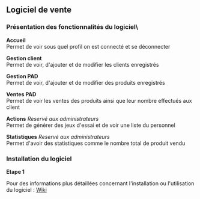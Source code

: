 ## Logiciel de vente

### Présentation des fonctionnalités du logiciel\

**Accueil**\
Permet de voir sous quel profil on est connecté et se déconnecter

**Gestion client**\
Permet de voir, d'ajouter et de modifier les clients enregistrés

**Gestion PAD**\
Permet de voir, d'ajouter et de modifier des produits enregistrés

**Ventes PAD**\
Permet de voir les ventes des produits ainsi que leur nombre effectués aux client

**Actions** _Reservé aux administrateurs_\
Permet de générer des jeux d'essai et de voir une liste du personnel

**Statistiques** _Reservé aux administrateurs_\
Permet d'avoir des statistiques comme le nombre total de produit vendu

### Installation du logiciel

**Etape 1**

Pour des informations plus détaillées concernant l'installation ou l'utilisation du logiciel : [Wiki](https://github.com/ASatella/ventes_perpi_et_co/wiki)
